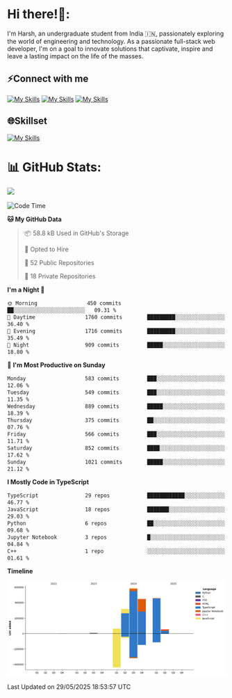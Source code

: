 
# Hi there!👋:
<p> I'm Harsh, an undergraduate student from India 🇮🇳, passionately exploring the world of engineering and technology. As a passionate full-stack web developer, I'm on a goal to innovate solutions that captivate, inspire and leave a lasting impact on the life of the masses. </p>

## ⚡Connect with me

[![My Skills](https://skillicons.dev/icons?i=gmail)](mailto:harshpandey.tech@gmail.com) [![My Skills](https://skillicons.dev/icons?i=linkedin)](https://linkedin.com/in/harsh3dev) [![My Skills](https://skillicons.dev/icons?i=twitter)](https://x.com/harshxai)

## 🌐Skillset
[![My Skills](https://skillicons.dev/icons?i=js,ts,react,nextjs,nodejs,tailwind,mongo,express,postgres,prisma,html,css,docker,aws,cpp,git,vscode,figma)](https://skillicons.dev)


# 📊 GitHub Stats:
![](https://komarev.com/ghpvc/?username=harsh3dev)

<!--START_SECTION:waka-->
![Code Time](http://img.shields.io/badge/Code%20Time-88%20hrs%2035%20mins-blue)

**🐱 My GitHub Data** 

> 📦 58.8 kB Used in GitHub's Storage 
 > 
> 💼 Opted to Hire
 > 
> 📜 52 Public Repositories 
 > 
> 🔑 18 Private Repositories 
 > 
**I'm a Night 🦉** 

```text
🌞 Morning                450 commits         ██░░░░░░░░░░░░░░░░░░░░░░░   09.31 % 
🌆 Daytime                1760 commits        █████████░░░░░░░░░░░░░░░░   36.40 % 
🌃 Evening                1716 commits        █████████░░░░░░░░░░░░░░░░   35.49 % 
🌙 Night                  909 commits         █████░░░░░░░░░░░░░░░░░░░░   18.80 % 
```
📅 **I'm Most Productive on Sunday** 

```text
Monday                   583 commits         ███░░░░░░░░░░░░░░░░░░░░░░   12.06 % 
Tuesday                  549 commits         ███░░░░░░░░░░░░░░░░░░░░░░   11.35 % 
Wednesday                889 commits         █████░░░░░░░░░░░░░░░░░░░░   18.39 % 
Thursday                 375 commits         ██░░░░░░░░░░░░░░░░░░░░░░░   07.76 % 
Friday                   566 commits         ███░░░░░░░░░░░░░░░░░░░░░░   11.71 % 
Saturday                 852 commits         ████░░░░░░░░░░░░░░░░░░░░░   17.62 % 
Sunday                   1021 commits        █████░░░░░░░░░░░░░░░░░░░░   21.12 % 
```


**I Mostly Code in TypeScript** 

```text
TypeScript               29 repos            ████████████░░░░░░░░░░░░░   46.77 % 
JavaScript               18 repos            ███████░░░░░░░░░░░░░░░░░░   29.03 % 
Python                   6 repos             ██░░░░░░░░░░░░░░░░░░░░░░░   09.68 % 
Jupyter Notebook         3 repos             █░░░░░░░░░░░░░░░░░░░░░░░░   04.84 % 
C++                      1 repo              ░░░░░░░░░░░░░░░░░░░░░░░░░   01.61 % 
```



**Timeline**

![Lines of Code chart](https://raw.githubusercontent.com/harsh3dev/harsh3dev/main/assets/bar_graph.png)


 Last Updated on 29/05/2025 18:53:57 UTC
<!--END_SECTION:waka-->

